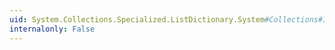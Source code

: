 ```yaml
---
uid: System.Collections.Specialized.ListDictionary.System#Collections#IEnumerable#GetEnumerator
internalonly: False
---
```

